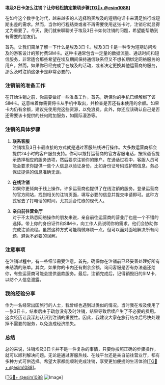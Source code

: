 **埃及3日卡怎么注销？让你轻松搞定繁琐步骤[[TG💪+ @esim1088](https://t.me/s/esim1088)]**

在如今这个数字化时代，越来越多的人选择购买埃及的短期电话卡来满足旅行或短期出差的需求。然而，当你的行程结束或者不再需要使用这张卡时，注销它就显得尤为重要了。今天，我们就来聊聊关于埃及3日卡如何注销的问题，希望能帮助到有需要的朋友们。

首先，让我们简单了解一下什么是埃及3日卡。埃及3日卡是一种专为短期访问埃及的游客设计的预付费SIM卡。这种卡通常包含一定量的数据流量、通话时间和短信服务，非常适合那些希望在埃及期间保持通信联系但又不想长期绑定网络服务的用户。然而，如果你已经完成了在埃及的活动，或者决定更换其他运营商的服务，那么及时注销这张卡是非常必要的。

### 注销前的准备工作

在开始注销之前，你需要做好一些准备工作。首先，确保你的手机已经解绑了该SIM卡。这意味着你需要将卡从手机中取出，并检查是否还有未使用的余额。如果卡内仍有余额，建议先使用完这些资源，以免浪费。此外，你还应该确认自己是否还需要该卡提供的任何附加服务，如国际漫游等。

### 注销的具体步骤

1. **联系客服**  
   注销埃及3日卡最直接的方式就是通过客服热线进行操作。大多数运营商都会提供24小时的客户服务支持。你可以拨打运营商的官方客服电话，按照语音提示选择相应的服务选项，然后要求注销你的账户。在通话过程中，客服人员可能会要求你提供一些个人信息以验证身份，比如身份证号码或护照信息。务必保证提供的信息准确无误。

2. **在线注销**  
   如果你更倾向于线上操作，许多运营商也提供了在线注销的服务。登录运营商的官方网站，找到相关的注销页面，填写必要的信息并提交申请即可。这种方式省去了打电话的时间，尤其适合忙碌的现代人。

3. **亲自前往营业厅**  
   对于不太熟悉网络操作的朋友来说，亲自前往运营商的营业厅也是一个不错的选择。带上你的身份证件和SIM卡，向工作人员说明你的需求，他们会协助你完成注销流程。虽然这种方式可能稍微麻烦一点，但可以面对面地解决所有问题，避免不必要的误解。

### 注意事项

在注销过程中，有一些细节需要注意。首先，确保你在注销前已经妥善处理好所有未结清的账单。其次，如果你的卡内还有剩余余额，询问客服是否有办法退还给你，有些运营商可能会提供退款服务。最后，注销完成后，记得销毁旧的SIM卡，以防个人信息泄露。

### 我的经验分享

作为一名经常出国旅行的人士，我曾经也遇到过类似的情况。当时我在埃及使用了一张3日卡，结束后由于疏忽没有及时注销，结果导致后续产生了不必要的费用。这次经历让我深刻认识到注销的重要性。因此，我建议大家在旅行结束后尽快处理掉不需要的服务，以免造成经济损失。

### 总结

总的来说，注销埃及3日卡并不是一件复杂的事情，只要你按照正确的步骤操作，就可以顺利解决问题。无论是通过客服热线、在线平台还是亲自前往营业厅，都有多种方式可供选择。希望大家都能顺利完成注销，享受更加便捷的生活体验[[TG💪+ @esim1088](https://t.me/s/esim1088)]。

[[TG💪+ @esim1088](https://t.me/s/esim1088) ![Image](https://i.postimg.cc/4NQfJmqS/Snipaste-2025-05-13-00-14-12.png)]